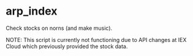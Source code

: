 # arp_index
Check stocks on norns (and make music).

NOTE: This script is currently not functioning due to API changes at IEX Cloud which previously provided the stock data.
